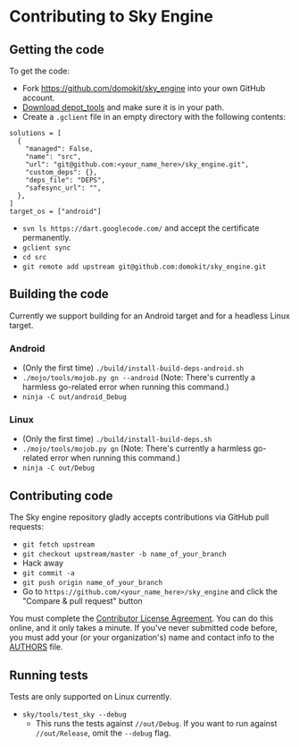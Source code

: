 Contributing to Sky Engine
==========================

Getting the code
----------------

To get the code:

 * Fork https://github.com/domokit/sky_engine into your own GitHub account.
 * [Download depot_tools](http://www.chromium.org/developers/how-tos/install-depot-tools)
   and make sure it is in your path.
 * Create a `.gclient` file in an empty directory with the following contents:

```
solutions = [
  {
    "managed": False,
    "name": "src",
    "url": "git@github.com:<your_name_here>/sky_engine.git",
    "custom_deps": {},
    "deps_file": "DEPS",
    "safesync_url": "",
  },
]
target_os = ["android"]
```

 * `svn ls https://dart.googlecode.com/` and accept the certificate permanently.
 * `gclient sync`
 * `cd src`
 * `git remote add upstream git@github.com:domokit/sky_engine.git`

Building the code
-----------------

Currently we support building for an Android target and for a headless Linux
target.

### Android

* (Only the first time) `./build/install-build-deps-android.sh`
* `./mojo/tools/mojob.py gn --android` (Note: There's currently a harmless
  go-related error when running this command.)
* `ninja -C out/android_Debug`

### Linux

* (Only the first time) `./build/install-build-deps.sh`
* `./mojo/tools/mojob.py gn` (Note: There's currently a harmless go-related
  error when running this command.)
* `ninja -C out/Debug`

Contributing code
-----------------

The Sky engine repository gladly accepts contributions via GitHub pull requests:

 * `git fetch upstream`
 * `git checkout upstream/master -b name_of_your_branch`
 * Hack away
 * `git commit -a`
 * `git push origin name_of_your_branch`
 * Go to `https://github.com/<your_name_here>/sky_engine` and click the
   "Compare & pull request" button

You must complete the
[Contributor License Agreement](https://cla.developers.google.com/clas).
You can do this online, and it only takes a minute.
If you've never submitted code before, you must add your (or your
organization's) name and contact info to the [AUTHORS](AUTHORS) file.

Running tests
-------------

Tests are only supported on Linux currently.

 * ``sky/tools/test_sky --debug``
   * This runs the tests against ``//out/Debug``. If you want to run against
     ``//out/Release``, omit the ``--debug`` flag.
